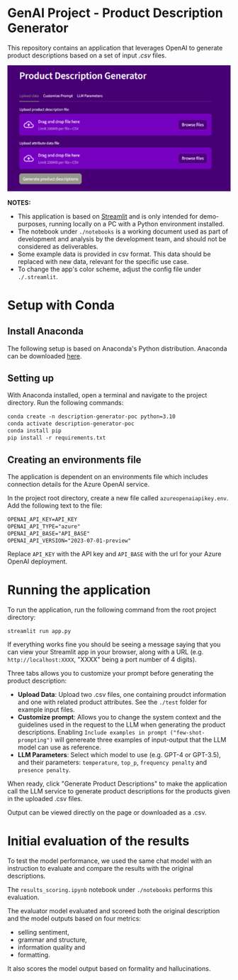 # GenAI Project - Product Description Generator

This repository contains an application that leverages OpenAI to generate product descriptions based on a set of input *.csv* files. 

![Alt text](img/product_description_generator.png)

**NOTES:**
* This application is based on [Streamlit](https://streamlit.io/) and is only intended for demo-purposes, running locally on a PC with a Python environment installed. 
* The notebook under `./notebooks` is a working document used as part of development and analysis by the development team, and should not be considered as deliverables. 
* Some example data is provided in csv format. This data should be replaced with new data, relevant for the specific use case.
* To change the app's color scheme, adjust the config file under `./.streamlit`. 

# Setup with Conda
## Install Anaconda
The following setup is based on Anaconda's Python distribution. Anaconda can be downloaded [here](https://www.anaconda.com/download).

## Setting up
With Anaconda installed, open a terminal and navigate to the project directory. Run the following commands:
```
conda create -n description-generator-poc python=3.10
conda activate description-generator-poc
conda install pip
pip install -r requirements.txt
```

## Creating an environments file
The application is dependent on an environments file which includes connection details for the Azure OpenAI service. 

In the project root directory, create a new file called `azureopenaiapikey.env`. Add the following text to the file:

```
OPENAI_API_KEY=API_KEY
OPENAI_API_TYPE="azure"
OPENAI_API_BASE="API_BASE"
OPENAI_API_VERSION="2023-07-01-preview"
```

Replace `API_KEY` with the API key and `API_BASE` with the url for your Azure OpenAI deployment. 

# Running the application
To run the application, run the following command from the root project directory:
```
streamlit run app.py
``````
If everything works fine you should be seeing a message saying that you can view your Streamlit app in your browser, along with a URL (e.g. `http://localhost:XXXX`, "XXXX" being a port number of 4 digits). 

Three tabs allows you to customize your prompt before generating the product description: 
* **Upload Data**: Upload two .csv files, one containing proudct information and one with related product attributes. See the `./test` folder for example input files. 
* **Customize prompt**: Allows you to change the system context and the guidelines used in the request to the LLM when generating the product descriptions. Enabling `Include examples in prompt ("few-shot-prompting")` will genereate three examples of input-output that the LLM model can use as reference. 
* **LLM Parameters**: Select which model to use (e.g. GPT-4 or GPT-3.5), and their parameters: `temperature`, `top_p`, `frequency penalty` and `presence penalty`.

When ready, click "Generate Product Descriptions" to make the application call the LLM service to generate product descriptions for the products given in the uploaded .csv files. 

Output can be viewed directly on the page or downloaded as a .csv.

# Initial evaluation of the results

To test the model performance, we used the same chat model with an instruction to evaluate and compare the results with the original descriptions. 

The `results_scoring.ipynb` notebook under `./notebooks` performs this evaluation.

The evaluator model evaluated and scoreed both the original description and the model outputs based on four metrics: 
* selling sentiment,
* grammar and structure, 
* information quality and 
* formatting. 

It also scores the model output based on formality and hallucinations. 

